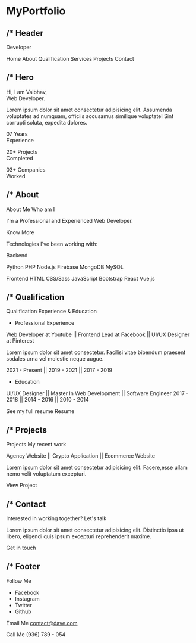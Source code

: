 # MyPortfolio
/* Header
--------------------------------------------------

Developer

Home
About
Qualification
Services
Projects
Contact

/* Hero
--------------------------------------------------

Hi, I am Vaibhav,<br>Web Developer.

Lorem ipsum dolor sit amet consectetur adipisicing elit. 
Assumenda voluptates ad numquam, officiis accusamus similique 
voluptate! Sint corrupti soluta, expedita dolores.

07
Years<br>Experience

20+
Projects<br>Completed

03+ 
Companies<br> Worked


/* About
--------------------------------------------------

About Me
Who am I

I'm a Professional and Experienced Web Developer.

Know More

Technologies I've been working with:

Backend

Python
PHP
Node.js
Firebase
MongoDB
MySQL

Frontend
HTML
CSS/Sass
JavaScript
Bootstrap
React
Vue.js

/* Qualification
--------------------------------------------------

Qualification
Experience & Education


- Professional Experience

Web Developer at Youtube || Frontend Lead at Facebook || 
UI/UX Designer at Pinterest

Lorem ipsum dolor sit amet consectetur. 
Facilisi vitae bibendum praesent sodales
urna vel molestie neque augue.

2021 - Present || 2019 - 2021 || 2017 - 2019

- Education

UI/UX Designer || Master In Web Development || Software Engineer
2017 - 2018 || 2014 - 2016 || 2010 - 2014

See my full resume
Resume


/* Projects
--------------------------------------------------

Projects
My recent work


Agency Website || Crypto Application || Ecommerce Website

Lorem ipsum dolor sit amet consectetur 
adipisicing elit. Facere,esse ullam 
nemo velit voluptatum excepturi.

View Project

/* Contact 
--------------------------------------------------

Interested in working together? Let's talk

Lorem ipsum dolor sit amet consectetur adipisicing 
elit. Distinctio ipsa ut libero, eligendi
quis ipsum excepturi reprehenderit maxime.

Get in touch

/* Footer
--------------------------------------------------
Follow Me
- Facebook
- Instagram
- Twitter
- Github

Email Me
contact@dave.com

Call Me
(936) 789 - 054
